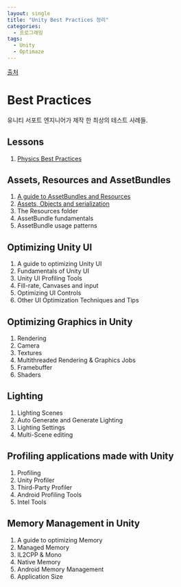 ```yaml
---
layout: single
title: "Unity Best Practices 정리"
categories: 
  - 프로그래밍
tags:
  - Unity
  - Optimaze
---
```

[출처](https://unity3d.com/learn/tutorials/s/best-practices)

# Best Practices

유니티 서포트 엔지니어가 제작 한 최상의 테스트 사례들.

## Lessons
1. [Physics Best Practices](https://yeonhong.github.io/프로그래밍/Physics-Best-Practices/)

## Assets, Resources and AssetBundles
1. [A guide to AssetBundles and Resources](https://yeonhong.github.io/프로그래밍/guide-assetbundle-resources/)
2. [Assets, Objects and serialization](https://yeonhong.github.io/프로그래밍/assets-objects-and-serialization/)
3. The Resources folder
4. AssetBundle fundamentals
5. AssetBundle usage patterns

## Optimizing Unity UI
1. A guide to optimizing Unity UI
2. Fundamentals of Unity UI
3. Unity UI Profiling Tools
4. Fill-rate, Canvases and input
5. Optimizing UI Controls
6. Other UI Optimization Techniques and Tips

## Optimizing Graphics in Unity
1. Rendering
2. Camera
3. Textures
4. Multithreaded Rendering & Graphics Jobs
5. Framebuffer
6. Shaders

## Lighting
1. Lighting Scenes
2. Auto Generate and Generate Lighting
3. Lighting Settings
4. Multi-Scene editing

## Profiling applications made with Unity
1. Profiling
2. Unity Profiler
3. Third-Party Profiler
4. Android Profiling Tools
5. Intel Tools

## Memory Management in Unity
1. A guide to optimizing Memory
2. Managed Memory
3. IL2CPP & Mono
4. Native Memory
5. Android Memory Management
6. Application Size
